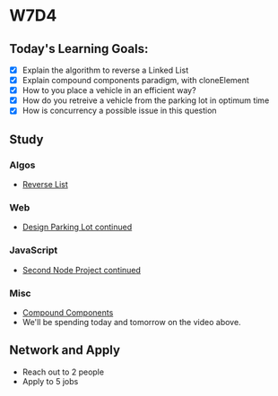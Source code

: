 # W7D4

## Today's Learning Goals:

- [x] Explain the algorithm to reverse a Linked List
- [x] Explain compound components paradigm, with cloneElement
- [x] How to you place a vehicle in an efficient way?
- [x] How do you retreive a vehicle from the parking lot in optimum time
- [x] How is concurrency a possible issue in this question

## Study

### Algos

* [Reverse List](https://www.geeksforgeeks.org/reverse-a-list-in-groups-of-given-size/)

### Web

* [Design Parking Lot continued](https://www.youtube.com/watch?v=DSGsa0pu8-k)

### JavaScript

* [Second Node Project continued](https://github.com/Pklong/chat-app)

### Misc

* [Compound Components](https://reacttraining.com/patterns/)
* We'll be spending today and tomorrow on the video above.

## Network and Apply

* Reach out to 2 people
* Apply to 5 jobs
